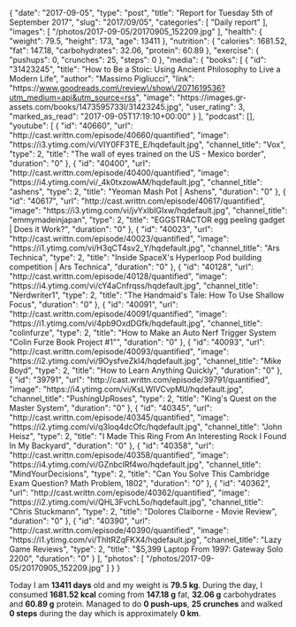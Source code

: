 {
    "date": "2017-09-05",
    "type": "post",
    "title": "Report for Tuesday 5th of September 2017",
    "slug": "2017\/09\/05",
    "categories": [
        "Daily report"
    ],
    "images": [
        "\/photos\/2017-09-05\/20170905_152209.jpg"
    ],
    "health": {
        "weight": 79.5,
        "height": 173,
        "age": 13411
    },
    "nutrition": {
        "calories": 1681.52,
        "fat": 147.18,
        "carbohydrates": 32.06,
        "protein": 60.89
    },
    "exercise": {
        "pushups": 0,
        "crunches": 25,
        "steps": 0
    },
    "media": {
        "books": [
            {
                "id": "31423245",
                "title": "How to Be a Stoic: Using Ancient Philosophy to Live a Modern Life",
                "author": "Massimo Pigliucci",
                "link": "https:\/\/www.goodreads.com\/review\/show\/2071619536?utm_medium=api&utm_source=rss",
                "image": "https:\/\/images.gr-assets.com\/books\/1473595733l\/31423245.jpg",
                "user_rating": 3,
                "marked_as_read": "2017-09-05T17:19:10+00:00"
            }
        ],
        "podcast": [],
        "youtube": [
            {
                "id": "40660",
                "url": "http:\/\/cast.writtn.com\/episode\/40660\/quantified",
                "image": "https:\/\/i3.ytimg.com\/vi\/VIY0FF3TE_E\/hqdefault.jpg",
                "channel_title": "Vox",
                "type": 2,
                "title": "The wall of eyes trained on the US - Mexico border",
                "duration": "0"
            },
            {
                "id": "40400",
                "url": "http:\/\/cast.writtn.com\/episode\/40400\/quantified",
                "image": "https:\/\/i4.ytimg.com\/vi\/_4k0txzowAM\/hqdefault.jpg",
                "channel_title": "ashens",
                "type": 2,
                "title": "Yeoman Mash Pot | Ashens",
                "duration": "0"
            },
            {
                "id": "40617",
                "url": "http:\/\/cast.writtn.com\/episode\/40617\/quantified",
                "image": "https:\/\/i3.ytimg.com\/vi\/jvYxlbIGlxw\/hqdefault.jpg",
                "channel_title": "emmymadeinjapan",
                "type": 2,
                "title": "EGGSTRACTOR egg peeling gadget | Does it Work?",
                "duration": "0"
            },
            {
                "id": "40023",
                "url": "http:\/\/cast.writtn.com\/episode\/40023\/quantified",
                "image": "https:\/\/i1.ytimg.com\/vi\/H3qCT4sv2_Y\/hqdefault.jpg",
                "channel_title": "Ars Technica",
                "type": 2,
                "title": "Inside SpaceX's Hyperloop Pod building competition | Ars Technica",
                "duration": "0"
            },
            {
                "id": "40128",
                "url": "http:\/\/cast.writtn.com\/episode\/40128\/quantified",
                "image": "https:\/\/i4.ytimg.com\/vi\/cY4aCnfrqss\/hqdefault.jpg",
                "channel_title": "Nerdwriter1",
                "type": 2,
                "title": "The Handmaid's Tale: How To Use Shallow Focus",
                "duration": "0"
            },
            {
                "id": "40091",
                "url": "http:\/\/cast.writtn.com\/episode\/40091\/quantified",
                "image": "https:\/\/i1.ytimg.com\/vi\/4pb9OxdDGfk\/hqdefault.jpg",
                "channel_title": "colinfurze",
                "type": 2,
                "title": "How to Make an Auto Nerf Trigger System \"Colin Furze Book Project #1\"",
                "duration": "0"
            },
            {
                "id": "40093",
                "url": "http:\/\/cast.writtn.com\/episode\/40093\/quantified",
                "image": "https:\/\/i2.ytimg.com\/vi\/9OysfveZkl4\/hqdefault.jpg",
                "channel_title": "Mike Boyd",
                "type": 2,
                "title": "How to Learn Anything Quickly",
                "duration": "0"
            },
            {
                "id": "39791",
                "url": "http:\/\/cast.writtn.com\/episode\/39791\/quantified",
                "image": "https:\/\/i4.ytimg.com\/vi\/KsLWIVCvpMU\/hqdefault.jpg",
                "channel_title": "PushingUpRoses",
                "type": 2,
                "title": "King's Quest on the Master System",
                "duration": "0"
            },
            {
                "id": "40345",
                "url": "http:\/\/cast.writtn.com\/episode\/40345\/quantified",
                "image": "https:\/\/i2.ytimg.com\/vi\/q3loq4dcOfc\/hqdefault.jpg",
                "channel_title": "John Heisz",
                "type": 2,
                "title": "I Made This Ring From An Interesting Rock I Found In My Backyard",
                "duration": "0"
            },
            {
                "id": "40358",
                "url": "http:\/\/cast.writtn.com\/episode\/40358\/quantified",
                "image": "https:\/\/i4.ytimg.com\/vi\/GZnbclRf4wo\/hqdefault.jpg",
                "channel_title": "MindYourDecisions",
                "type": 2,
                "title": "Can You Solve This Cambridge Exam Question? Math Problem, 1802",
                "duration": "0"
            },
            {
                "id": "40362",
                "url": "http:\/\/cast.writtn.com\/episode\/40362\/quantified",
                "image": "https:\/\/i2.ytimg.com\/vi\/QHL3FvchL5o\/hqdefault.jpg",
                "channel_title": "Chris Stuckmann",
                "type": 2,
                "title": "Dolores Claiborne - Movie Review",
                "duration": "0"
            },
            {
                "id": "40390",
                "url": "http:\/\/cast.writtn.com\/episode\/40390\/quantified",
                "image": "https:\/\/i1.ytimg.com\/vi\/ThItRZqFKX4\/hqdefault.jpg",
                "channel_title": "Lazy Game Reviews",
                "type": 2,
                "title": "$5,399 Laptop From 1997: Gateway Solo 2200",
                "duration": "0"
            }
        ],
        "photos": [
            "\/photos\/2017-09-05\/20170905_152209.jpg"
        ]
    }
}

Today I am <strong>13411 days</strong> old and my weight is <strong>79.5 kg</strong>. During the day, I consumed <strong>1681.52 kcal</strong> coming from <strong>147.18 g</strong> fat, <strong>32.06 g</strong> carbohydrates and <strong>60.89 g</strong> protein. Managed to do <strong>0 push-ups</strong>, <strong>25 crunches</strong> and walked <strong>0 steps</strong> during the day which is approximately <strong>0 km</strong>.